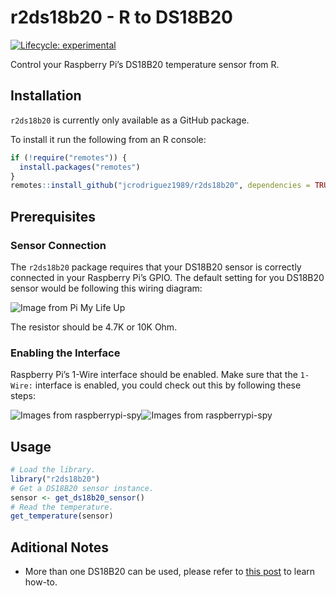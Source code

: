r2ds18b20 - R to DS18B20
================

<!-- badges: start -->

[![Lifecycle:
experimental](https://img.shields.io/badge/lifecycle-experimental-orange.svg)](https://www.tidyverse.org/lifecycle/#experimental)
<!-- badges: end -->

Control your Raspberry Pi’s DS18B20 temperature sensor from R.

## Installation

`r2ds18b20` is currently only available as a GitHub package.

To install it run the following from an R console:

``` r
if (!require("remotes")) {
  install.packages("remotes")
}
remotes::install_github("jcrodriguez1989/r2ds18b20", dependencies = TRUE)
```

## Prerequisites

### Sensor Connection

The `r2ds18b20` package requires that your DS18B20 sensor is correctly
connected in your Raspberry Pi’s GPIO. The default setting for you
DS18B20 sensor would be following this wiring diagram:

![Image from Pi My Life
Up](https://pi.lbbcdn.com/wp-content/uploads/2016/03/Raspberry-Pi-Temperature-Sensor-Diagram-v2.png)

The resistor should be 4.7K or 10K Ohm.

### Enabling the Interface

Raspberry Pi’s 1-Wire interface should be enabled. Make sure that the
`1-Wire:` interface is enabled, you could check out this by following
these steps:

![Images from
raspberrypi-spy](https://www.raspberrypi-spy.co.uk/wp-content/uploads/2014/08/rc_gui_launch.jpg)![Images
from
raspberrypi-spy](https://www.raspberrypi-spy.co.uk/wp-content/uploads/2018/02/rc_gui_interfaces_1wire.png)

## Usage

``` r
# Load the library.
library("r2ds18b20")
# Get a DS18B20 sensor instance.
sensor <- get_ds18b20_sensor()
# Read the temperature.
get_temperature(sensor)
```

## Aditional Notes

  - More than one DS18B20 can be used, please refer to [this
    post](https://raspberryautomation.com/connect-multiple-ds18b20-temperature-sensors-to-a-raspberry-pi/)
    to learn how-to.

